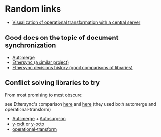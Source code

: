 # Random links

- [Visualization of operational transformation with a central server](https://operational-transformation.github.io/)

## Good docs on the topic of document synchronization

- [Automerge](https://automerge.org/docs/glossary/)
- [Ethersync (a similar project)](https://ethersync.github.io/ethersync/introduction.html)
- [Ethersync decisions history (good comparisons of libraries)](https://github.com/ethersync/ethersync/tree/main/docs/decisions)

## Conflict solving libraries to try

From most promising to most obscure:

see Ethersync's comparison
[here](https://github.com/ethersync/ethersync/blob/main/docs/decisions/05-crdt-library.md)
and
[here](https://github.com/ethersync/ethersync/blob/main/docs/decisions/06-operational-transform-in-rust.md)
(they used both automerge and operational-transform)

- [Automerge](https://automerge.org/docs/hello/) +
  [Autosurgeon](https://docs.rs/autosurgeon/latest/autosurgeon/)
- [y-crdt](https://github.com/y-crdt/y-crdt) or
  [y-octo](https://github.com/y-crdt/y-octo)
- [operational-transform](https://docs.rs/operational-transform)
